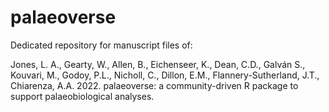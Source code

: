 # palaeoverse

Dedicated repository for manuscript files of:

Jones, L. A., Gearty, W., Allen, B., Eichenseer, K., Dean, C.D., Galván S., Kouvari, M., Godoy, P.L., Nicholl, C., Dillon, E.M., Flannery-Sutherland, J.T., Chiarenza, A.A. 2022. palaeoverse: a community-driven R package to support palaeobiological analyses.
